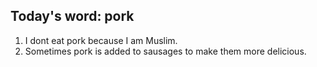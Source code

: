 ## Today's word: pork
1. I dont eat pork because I am Muslim.
2. Sometimes pork is added to sausages to make them more delicious.
